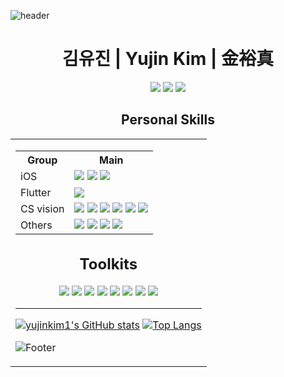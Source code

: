 <!--Header-->
![header](https://capsule-render.vercel.app/api?type=waving&color=0:faf5f5,50:e6dada,100:274046&height=170&section=header&text=Hello✋&fontSize=35&fontColor=2d2d2d)
<!--MyProfiles-->
<h1 style="text-align: center"> 김유진 | Yujin Kim | 金裕真 </h1>
<div align=center>
    <img src="https://img.shields.io/badge/Velog-20C997?style=flat-square&logo=Velog&logoColor=fff&link=https://velog.io/@yujinkim1"/>
    <img src="https://img.shields.io/badge/yujinKim-0A66C2?style=flat-square&logo=LinkedIn&logoColor=fff&link=https://www.linkedin.com/in/yujinkim1111"/>
    <img src="https://img.shields.io/badge/Mail-005FF9?style=flat-square&logo=Mail.Ru&logoColor=fff&link=mailto:yujin7621@me.com"/>
</div> 

<!--
[![Velog Badge](https://img.shields.io/badge/Velog-20C997?style=flat-square&logo=Velog&logoColor=fff&link=https://velog.io/@yujinkim1)](https://velog.io/@yujinkim1)
[![LinkedIn Badge](https://img.shields.io/badge/yujinKim-0A66C2?style=flat-square&logo=LinkedIn&logoColor=fff&link=https://www.linkedin.com/in/yujinkim1111)](https://www.linkedin.com/in/yujinkim1111)
[![Mail Badge](https://img.shields.io/badge/Mail-005FF9?style=flat-square&logo=Mail.Ru&logoColor=fff&link=mailto:yujin7621@me.com)](mailto:yujinkim1.dev@gmail.com)
-->

<!--SheidsBadgeform-->
<!-- # Personal skills -->

<h2 style="text-align: center"> Personal Skills </h2>
<table border="0" align=center>
    <tr>
        <td>
            <table border="0" align=center>
            <th>Group</th>
            <th>Main</th>
            <tr>
                <td>iOS</td>
                <td>
                    <img src="https://img.shields.io/badge/Swift-F05138?style=flat-square&logo=Swift&logoColor=fff"/>
                    <img src="https://img.shields.io/badge/SwiftUI-007FFF?style=flat-square&logo=Swift&logoColor=fff&textColor=000"/>
                    <img src="https://img.shields.io/badge/CoreML-1386A6?style=flat-square&logo=Swift&logoColor=fff&textColor=000"/>
                </td>
            </tr>
            <tr>
                <td>Flutter</td>
                <td>
                    <img src="https://img.shields.io/badge/Dart-0175C2?style=flat-square&logo=Dart&logoColor=fff"/>
                </td>
            </tr>
            <tr>
                <td>CS vision</td>
                <td>
                    <img src="https://img.shields.io/badge/Jupyter-F37626?style=flat-square&logo=Jupyter&logoColor=fff"/>
                    <img src="https://img.shields.io/badge/ScikitLearn-F7931E?style=flat-square&logo=ScikitLearn&logoColor=fff&textColor=000"/>
                    <img src="https://img.shields.io/badge/Tensorflow-FF6F00?style=flat-square&logo=Tensorflow&logoColor=fff&textColor=000"/>
                    <img src="https://img.shields.io/badge/TFLite-FF6F00?style=flat-square&logo=Tensorflow&logoColor=fff&textColor=000"/>
                    <img src="https://img.shields.io/badge/Pytorch-EE4C2C?style=flat-square&logo=Pytorch&logoColor=fff&textColor=000"/>
                    <img src="https://img.shields.io/badge/Keras-D00000?style=flat-square&logo=Keras&logoColor=fff&textColor=000"/>
                </td>
            </tr>
            <tr>
                <td>Others</td>
                <td>
                    <img src="https://img.shields.io/badge/Python-3776AB?style=flat-square&logo=Python&logoColor=fff"/>
                    <img src="https://img.shields.io/badge/HTML-E34F26?style=flat-square&logo=HTML5&logoColor=fff"/>
                    <img src="https://img.shields.io/badge/CSS-1572B6?style=flat-square&logo=CSS3&logoColor=fff"/>
                    <img src="https://img.shields.io/badge/JavaScript-F7DF1E?style=flat-square&logo=JavaScript&logoColor=2d2d2d"/>
                </td>
            </tr>
        </td>
    </tr>
</table>

<h2 style="text-align: center"> Toolkits </h2>
<div align=center>
    <img src="https://img.shields.io/badge/VScode-007ACC?style=flat-square&logo=VisualStudioCode&logoColor=fff"/>
    <img src="https://img.shields.io/badge/Xcode-147EFB?style=flat-square&logo=Xcode&logoColor=fff"/>
    <img src="https://img.shields.io/badge/EclipseIDE-2C2255?style=flat-square&logo=EclipseIDE&logoColor=fff"/>
    <img src="https://img.shields.io/badge/AndroidStudio-3DDC84?style=flat-square&logo=AndroidStudio&logoColor=fff"/>
    <img src="https://img.shields.io/badge/UnrealEngine-0E1128?style=flat-square&logo=UnrealEngine&logoColor=fff"/>
    <img src="https://img.shields.io/badge/MicrosoftOffice-D83B01?style=flat-square&logo=MicrosoftOffice&logoColor=fff"/>
    <img src="https://img.shields.io/badge/Trello-0052CC?style=flat-square&logo=Trello&logoColor=fff"/>
    <img src="https://img.shields.io/badge/Notion-000000?style=flat-square&logo=Notion&logoColor=fff"/>
</div>  

---

<!--CalculateRanks&MostUsedlangeages-->
<!--30,12c2e9,c471ed,f64f59-->
<!--2d2d2d&bg_color=60,faf5f5,e6dada,274046-->

<div align=center>

[![yujinkim1's GitHub stats](https://github-readme-stats.vercel.app/api?username=yujinkim1&count_private=true&card_width=360&title_color=2d2d2d&text_color=2d2d2d)](https://github.com/anuraghazra/github-readme-stats)
[![Top Langs](https://github-readme-stats.vercel.app/api/top-langs/?username=yujinkim1&langs_count=8&hide=cmake&layout=compact&title_color=2d2d2d)](https://github.com/anuraghazra/github-readme-stats)

</div>

<!-- Footer -->
![Footer](https://capsule-render.vercel.app/api?type=waving&color=0:274046,50:e6dada,100:faf5f5&height=150&section=footer)
